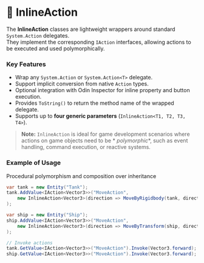 # 🧩 InlineAction

The **InlineAction** classes are lightweight wrappers around standard `System.Action` delegates.  
They implement the corresponding `IAction` interfaces, allowing actions to be executed and used polymorphically.

### Key Features

- Wrap any `System.Action` or `System.Action<T>` delegate.
- Support implicit conversion from native `Action` types.
- Optional integration with Odin Inspector for inline property and button execution.
- Provides `ToString()` to return the method name of the wrapped delegate.
- Supports up to **four generic parameters** (`InlineAction<T1, T2, T3, T4>`).

> **Note:** `InlineAction` is ideal for game development scenarios where actions on game objects need to be *
*polymorphic**, such as event handling, command execution, or reactive systems.

### Example of Usage
Procedural polymorphism and composition over inheritance
```csharp
var tank = new Entity("Tank");
tank.AddValue<IAction<Vector3>>("MoveAction",
    new InlineAction<Vector3>(direction => MoveByRigidbody(tank, direction))
);

var ship = new Entity("Ship");
ship.AddValue<IAction<Vector3>>("MoveAction",
    new InlineAction<Vector3>(direction => MoveByTransform(ship, direction))
);

// Invoke actions
tank.GetValue<IAction<Vector3>>("MoveAction").Invoke(Vector3.forward); // Moves by Rigidbody
ship.GetValue<IAction<Vector3>>("MoveAction").Invoke(Vector3.forward); // Moves by Transform
```
